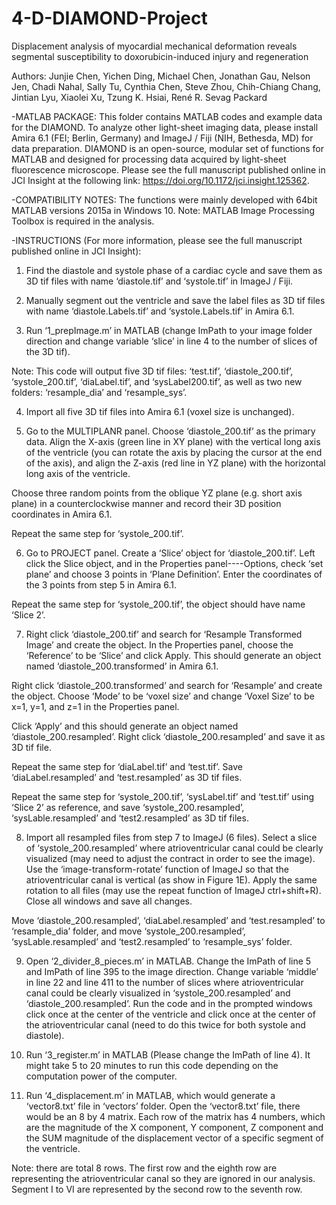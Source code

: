 # 4-D-DIAMOND-Project

Displacement analysis of myocardial mechanical deformation reveals segmental susceptibility to doxorubicin-induced injury and regeneration

Authors: Junjie Chen, Yichen Ding, Michael Chen, Jonathan Gau, Nelson Jen, Chadi Nahal, Sally Tu, Cynthia Chen, Steve Zhou, Chih-Chiang Chang, Jintian Lyu, Xiaolei Xu, Tzung K. Hsiai, René R. Sevag Packard


-MATLAB PACKAGE: 
This folder contains MATLAB codes and example data for the DIAMOND. To analyze other light-sheet imaging data, please install Amira 6.1 (FEI; Berlin, Germany) and ImageJ / Fiji (NIH, Bethesda, MD) for data preparation. 
DIAMOND is an open-source, modular set of functions for MATLAB and designed for processing data acquired by light-sheet fluorescence microscope. Please see the full manuscript published online in JCI Insight at the following link: https://doi.org/10.1172/jci.insight.125362. 


-COMPATIBILITY NOTES:
The functions were mainly developed with 64bit MATLAB versions 2015a in Windows 10.
Note: MATLAB Image Processing Toolbox is required in the analysis. 


-INSTRUCTIONS (For more information, please see the full manuscript published online in JCI Insight):
1.	Find the diastole and systole phase of a cardiac cycle and save them as 3D tif files with name ‘diastole.tif’ and ‘systole.tif’ in ImageJ / Fiji.

2.	Manually segment out the ventricle and save the label files as 3D tif files with name ‘diastole.Labels.tif’ and ‘systole.Labels.tif’ in Amira 6.1.

3.	Run ‘1_prepImage.m’ in MATLAB (change ImPath to your image folder direction and change variable ‘slice’ in line 4 to the number of slices of the 3D tif).
 
Note: This code will output five 3D tif files: ‘test.tif’, ‘diastole_200.tif’, ‘systole_200.tif’, ‘diaLabel.tif’, and ‘sysLabel200.tif’, as well as two new folders: ‘resample_dia’ and ‘resample_sys’.

4.	Import all five 3D tif files into Amira 6.1 (voxel size is unchanged).

5.	Go to the MULTIPLANR panel. Choose ‘diastole_200.tif’ as the primary data. Align the X-axis (green line in XY plane) with the vertical long axis of the ventricle (you can rotate the axis by placing the cursor at the end of the axis), and align the Z-axis (red line in YZ plane) with the horizontal long axis of the ventricle.  

Choose three random points from the oblique YZ plane (e.g. short axis plane) in a counterclockwise manner and record their 3D position coordinates in Amira 6.1. 

Repeat the same step for ‘systole_200.tif’.

6.	Go to PROJECT panel. Create a ‘Slice’ object for ‘diastole_200.tif’. Left click the Slice object, and in the Properties panel----Options, check ‘set plane’ and choose 3 points in ‘Plane Definition’. Enter the coordinates of the 3 points from step 5 in Amira 6.1. 

Repeat the same step for ‘systole_200.tif’, the object should have name ‘Slice 2’. 

7.	Right click ‘diastole_200.tif’ and search for ‘Resample Transformed Image’ and create the object. In the Properties panel, choose the ‘Reference’ to be ‘Slice’ and click Apply. This should generate an object named ‘diastole_200.transformed’ in Amira 6.1. 

Right click ‘diastole_200.transformed’ and search for ‘Resample’ and create the object. Choose ‘Mode’ to be ‘voxel size’ and change ‘Voxel Size’ to be x=1, y=1, and z=1 in the Properties panel.

Click ‘Apply’ and this should generate an object named ‘diastole_200.resampled’. Right click ‘diastole_200.resampled’ and save it as 3D tif file.  

Repeat the same step for ‘diaLabel.tif’ and ‘test.tif’. Save ‘diaLabel.resampled’ and ‘test.resampled’ as 3D tif files. 

Repeat the same step for ‘systole_200.tif’, ‘sysLabel.tif’ and ‘test.tif’ using ‘Slice 2’ as reference, and save ‘systole_200.resampled’, ‘sysLable.resampled’ and ‘test2.resampled’ as 3D tif files.

8.	Import all resampled files from step 7 to ImageJ (6 files). Select a slice of ‘systole_200.resampled’ where atrioventricular canal could be clearly visualized (may need to adjust the contract in order to see the image). Use the ‘image-transform-rotate’ function of ImageJ so that the atrioventricular canal is vertical (as show in Figure 1E). Apply the same rotation to all files (may use the repeat function of ImageJ ctrl+shift+R). Close all windows and save all changes.

Move ‘diastole_200.resampled’, ‘diaLabel.resampled’ and ‘test.resampled’ to ‘resample_dia’ folder, and move ‘systole_200.resampled’, ‘sysLable.resampled’ and ‘test2.resampled’ to ‘resample_sys’ folder. 

9.	Open ‘2_divider_8_pieces.m’ in MATLAB. Change the ImPath of line 5 and ImPath of line 395 to the image direction. Change variable ‘middle’ in line 22 and line 411 to the number of slices where atrioventricular canal could be clearly visualized in ‘systole_200.resampled’ and ‘diastole_200.resampled’. Run the code and in the prompted windows click once at the center of the ventricle and click once at the center of the atrioventricular canal (need to do this twice for both systole and diastole).

10.	Run ‘3_register.m’ in MATLAB (Please change the ImPath of line 4). It might take 5 to 20 minutes to run this code depending on the computation power of the computer. 

11.	Run ‘4_displacement.m’ in MATLAB, which would generate a ‘vector8.txt’ file in ‘vectors’ folder. Open the ‘vector8.txt’ file, there would be an 8 by 4 matrix. Each row of the matrix has 4 numbers, which are the magnitude of the X component, Y component, Z component and the SUM magnitude of the displacement vector of a specific segment of the ventricle. 

Note: there are total 8 rows. The first row and the eighth row are representing the atrioventricular canal so they are ignored in our analysis. Segment I to VI are represented by the second row to the seventh row.

